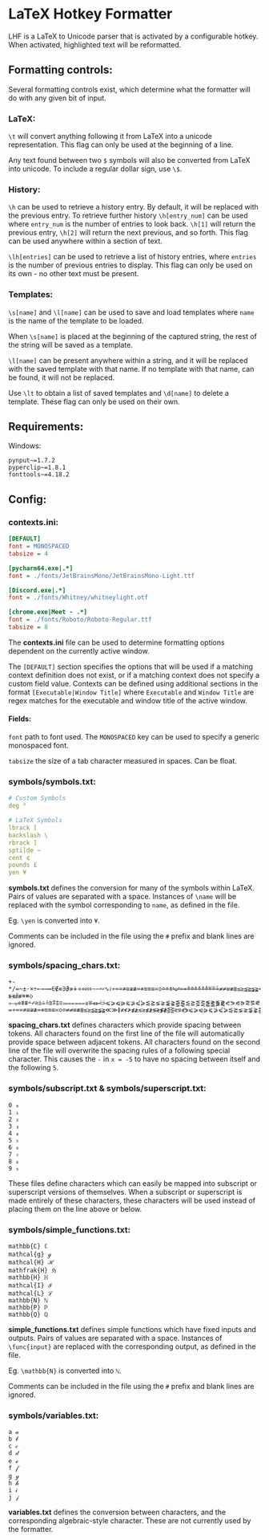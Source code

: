 # LaTeX Hotkey Formatter
LHF is a LaTeX to Unicode parser that is activated by a configurable hotkey. When activated, highlighted text will be reformatted.

## Formatting controls:
Several formatting controls exist, which determine what the formatter will do with any given bit of input.

### LaTeX:
`\t` will convert anything following it from LaTeX into a unicode representation. This flag can only be used at the beginning of a line.

Any text found between two `$` symbols will also be converted from LaTeX into unicode. To include a regular dollar sign, use `\$`.

### History:
`\h` can be used to retrieve a history entry. By default, it will be replaced with the previous entry. To retrieve further history `\h[entry_num]` can be used where `entry_num` is the number of entries to look back. `\h[1]` will return the previous entry, `\h[2]` will return the next previous, and so forth. This flag can be used anywhere within a section of text.

`\lh[entries]` can be used to retrieve a list of history entries, where `entries` is the number of previous entries to display. This flag can only be used on its own - no other text must be present.

### Templates:
`\s[name]` and `\l[name]` can be used to save and load templates where `name` is the name of the template to be loaded.

When `\s[name]` is placed at the beginning of the captured string, the rest of the string will be saved as a template.

`\l[name]` can be present anywhere within a string, and it will be replaced with the saved template with that name. If no template with that name, can be found, it will not be replaced.

Use `\lt` to obtain a list of saved templates and `\d[name]` to delete a template. These flag can only be used on their own.

## Requirements:
Windows:
```
pynput~=1.7.2
pyperclip~=1.8.1
fonttools~=4.18.2
```

## Config:
### contexts.ini:
```ini
[DEFAULT]
font = MONOSPACED
tabsize = 4

[pycharm64.exe|.*]
font = ./fonts/JetBrainsMono/JetBrainsMono-Light.ttf

[Discord.exe|.*]
font = ./fonts/Whitney/whitneylight.otf

[chrome.exe|Meet - .*]
font = ./fonts/Roboto/Roboto-Regular.ttf
tabsize = 8
```
The **contexts.ini** file can be used to determine formatting options dependent on the currently active window.

The `[DEFAULT]` section specifies the options that will be used if a matching context definition does not exist, or if a matching context does not specify a custom field value. Contexts can be defined using additional sections in the format `[Executable|Window Title]` where `Executable` and `Window Title` are regex matches for the executable and window title of the active window.

#### Fields:
`font` path to font used. The `MONOSPACED` key can be used to specify a generic monospaced font.

`tabsize` the size of a tab character measured in spaces. Can be float.

### symbols/symbols.txt:
```yaml
# Custom Symbols
deg °

# LaTeX Symbols
lbrack [
backslash \
rbrack ]
sptilde ~
cent ¢
pounds £
yen ¥
```
**symbols.txt** defines the conversion for many of the symbols within LaTeX. Pairs of values are separated with a space. Instances of `\name` will be replaced with the symbol corresponding to `name`, as defined in the file.

Eg. `\yen` is converted into `¥`.

Comments can be included in the file using the `#` prefix and blank lines are ignored.

### symbols/spacing_chars.txt:
```
+-*/=~±·×÷←→→↔∈∉∊∋∌∍∔∝≕∺∻∼∽∾∿≀≁≂≃≄≅≆≇≈≉≊≋≌≍≎≏≐≑≒≓≔≖≗≘≙≚≛≜≝≞≟≠≠≡≢≣≤≥≦≧≨≩≪≫≬≭≮≯≰≱≲≳≴≵≶≷≸≹≺≻≼≽≾≿⊀⊁⊂⊃⊄⊅⊆⊇⊈⊉⊊⊋⊏⊐⊑⊒⊕⊖⊗⊘⊙⊚⊛⊜⊝⊞⊟⊠⊡⊢⊣⊤⊥⊦⊧⊨⊩⊪⊫⊬⊭⊮⊯⊰⊱⋖⋗⋘⋙⋚⋛⋜⋝⋞⋟⋠⋡⋢⋣⋤⋥⋦⋧⋨⋩⋪⋫⋬⋭⋲⋳⋴⋵⋶⋷⋸⋹⋺⋻⋼⋽⋾⋿⌀⟵⟶⟷⟸⟹⟺⟻⟼⟽⟾⟿⤀⤁⤂⤃⤄⤅⤆⤇⥊⥋⥎⥐⥒⥓⥖⥗⥚⥛⥞⥟⥢⥤⥦⥧⥨⥩⥪⥫⥬⥭⥶⥷⥸⥹⥺⥻⦓⦔⦕⦖⧤⧥⧺⧻⧼⧽⧾⧿⩦⩧⩨⩩⩪⩫⩬⩭⩮⩯⩰⩱⩲⩳⩴⩵⩶⩷⩸⩹⩺⩻⩼⩽⩾⩿⪀⪁⪂⪃⪄⪅⪆⪇⪈⪉⪊⪋⪌⪍⪎⪏⪐⪑⪒⪓⪔⪕⪖⪗⪘⪙⪚⪛⪜⪝⪞⪟⪠⪡⪢⪣⪤⪥⪦⪧⪨⪩⪪⪫⪬⪭⪮⪯⪰⪱⪲⪳⪴⪵⪶⪷⪸⪹⪺⪻⪼⪽⪾⪿⫀⫁⫂⫃⫄⫅⫆⫇⫈⫉⫊⫋⫌⫏⫐⫑⫒⫓⫔⫕⫖⫗⫘⫷⫸⫹⫺
=≁≂≃≄≅≆≇≈≉≊≋≌≍≎≏≠≠≡≢≣≤≥≦≧≨≩≪≫≬≭≮≯≰≱≲≳≴≵≶≷≸≹⋚⋛⋜⋝⋞⋟⩽⩾⩿⪀⪁⪂⪃⪄⪅⪆⪇⪈⪉⪊⪋⪌⪍⪎⪏⪐⪑⪒⪓⪔⪕⪖⪗⪘⪙⪚⪛⪜⪝⪞⪟⪠
```
**spacing_chars.txt** defines characters which provide spacing between tokens. All characters found on the first line of the file will automatically provide space between adjacent tokens. All characters found on the second line of the file will overwrite the spacing rules of a following special character. This causes the `-` in `x = -5` to have no spacing between itself and the following `5`.

### symbols/subscript.txt & symbols/superscript.txt:
```
0 ₀
1 ₁
2 ₂
3 ₃
4 ₄
5 ₅
6 ₆
7 ₇
8 ₈
9 ₉
```
These files define characters which can easily be mapped into subscript or superscript versions of themselves. When a subscript or superscript is made entirely of these characters, these characters will be used instead of placing them on the line above or below.

### symbols/simple_functions.txt:
```
mathbb{C} ℂ
mathcal{g} ℊ
mathcal{H} ℋ
mathfrak{H} ℌ
mathbb{H} ℍ
mathcal{I} ℐ
mathcal{L} ℒ
mathbb{N} ℕ
mathbb{P} ℙ
mathbb{Q} ℚ
```
**simple_functions.txt** defines simple functions which have fixed inputs and outputs. Pairs of values are separated with a space. Instances of `\func{input}` are replaced with the corresponding output, as defined in the file.

Eg. `\mathbb{N}` is converted into `ℕ`.

Comments can be included in the file using the `#` prefix and blank lines are ignored.

### symbols/variables.txt:
```
a 𝒶
b 𝒷
c 𝒸
d 𝒹
e ℯ
f 𝒻
g ℊ
h 𝒽
i 𝒾
j 𝒿
```
**variables.txt** defines the conversion between characters, and the corresponding algebraic-style character. These are not currently used by the formatter.
